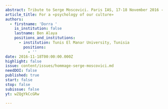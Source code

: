 ```yaml
---
abstract: Tribute to Serge Moscovici. Paris IAS, 17-18 November 2016 - Session 5
article_title: For a «psychology of our culture»
authors:
  - firstname: 'Dorra '
    is_institution: false
    lastname: Ben Alaya
    positions_and_institutions:
      - institution: Tunis El Manar University, Tunisia
        positions:
          - ''
date: 2016-11-18T00:00:00.000Z
highlight: false
issue: content/issues/hommage-serge-moscovici.md
needDOI: false
published: true
start: false
stop: false
subissue: false
yt: wZQgYkCcGRw

---
```

<Youtube yt="wZQgYkCcGRw" caption="For a «psychology of our culture»" start="false" stop="false"></Youtube>
